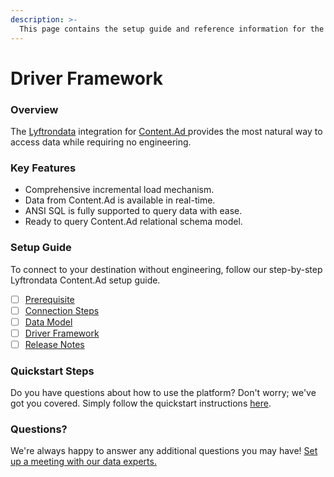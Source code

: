 ```yaml
---
description: >-
  This page contains the setup guide and reference information for the Content.Ad source connector.
---
```


# Driver Framework

### Overview

The [Lyftrondata](https://www.lyftrondata.com/) integration for [Content.Ad](https://www.lyftrondata.com/integration/content.ad/)[ ](https://www.lyftrondata.com/integration/content.ad/)provides the most natural way to access data while requiring no engineering.

### Key Features

* Comprehensive incremental load mechanism.
* Data from Content.Ad is available in real-time.&#x20;
* ANSI SQL is fully supported to query data with ease.
* Ready to query Content.Ad relational schema model.

### Setup Guide

To connect to your destination without engineering, follow our step-by-step Lyftrondata Content.Ad setup guide.

* [ ] [Prerequisite](../../marketing-analytics/content.ad/prerequisite.md)
* [ ] [Connection Steps](../../marketing-analytics/content.ad/connection-steps.md)
* [ ] [Data Model](../../marketing-analytics/content.ad/data-model/)
* [ ] [Driver Framework](../../marketing-analytics/content.ad/driver-framework/)
* [ ] [Release Notes](../../marketing-analytics/content.ad/release-notes.md)

### Quickstart Steps

Do you have questions about how to use the platform? Don't worry; we've got you covered. Simply follow the quickstart instructions [here](../../../quickstart-steps.md).

### Questions? <a href="#questions" id="questions"></a>

We're always happy to answer any additional questions you may have! [Set up a meeting with our data experts.](https://www.lyftrondata.com/book-a-meeting/)


